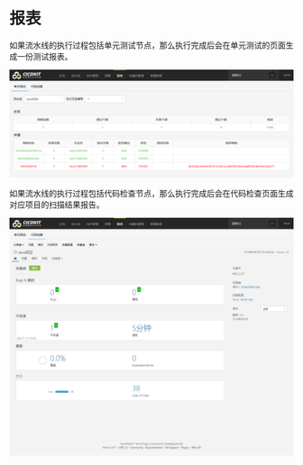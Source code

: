 # 报表

如果流水线的执行过程包括单元测试节点，那么执行完成后会在单元测试的页面生成一份测试报表。

![-w2020](../assets/bk-cicdkit-23.png)

如果流水线的执行过程包括代码检查节点，那么执行完成后会在代码检查页面生成对应项目的扫描结果报告。

![-w2020](../assets/bk-cicdkit-24.png)

